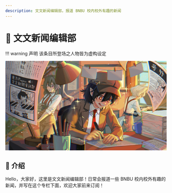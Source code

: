 ```yaml
---
description: 文文新闻编辑部，报道 BNBU 校内校外有趣的新闻
---
```


# 📰 文文新闻编辑部

!!! warning 声明
    该条目所登场之人物皆为虚构设定

![](../assets/pic/news.jpg)

## 📸 介绍

Hello，大家好，这里是文文新闻编辑部！日常会报道一些 BNBU 校内校外有趣的新闻，并写在这个专栏下面，欢迎大家前来订阅！

